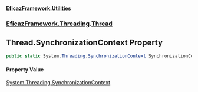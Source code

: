 #### [EficazFramework.Utilities](EficazFrameworkUtilities.md 'EficazFramework Utilities')
### [EficazFramework.Threading](EficazFrameworkUtilities.md#EficazFramework.Threading 'EficazFramework.Threading').[Thread](EficazFramework.Threading/Thread.md 'EficazFramework.Threading.Thread')

## Thread.SynchronizationContext Property

```csharp
public static System.Threading.SynchronizationContext SynchronizationContext { get; set; }
```

#### Property Value
[System.Threading.SynchronizationContext](https://docs.microsoft.com/en-us/dotnet/api/System.Threading.SynchronizationContext 'System.Threading.SynchronizationContext')